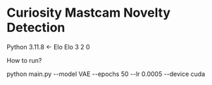 # Curiosity Mastcam Novelty Detection

Python 3.11.8 <- Elo Elo 3 2 0 


How to run?

python main.py --model VAE --epochs 50 --lr 0.0005 --device cuda
